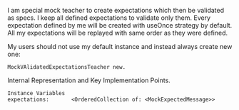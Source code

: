 I am special mock teacher to create expectations which then be validated as specs. 
I keep all defined expectations to validate only them.
Every expectation defined by me will be created with useOnce strategy by default.
All my expectations will be replayed with same order as they were defined.

My users should not use my default instance and instead always create new one:

	MockVAlidatedExpectationsTeacher new.
	
Internal Representation and Key Implementation Points.

    Instance Variables
	expectations:		<OrderedCollection of: <MockExpectedMessage>>
